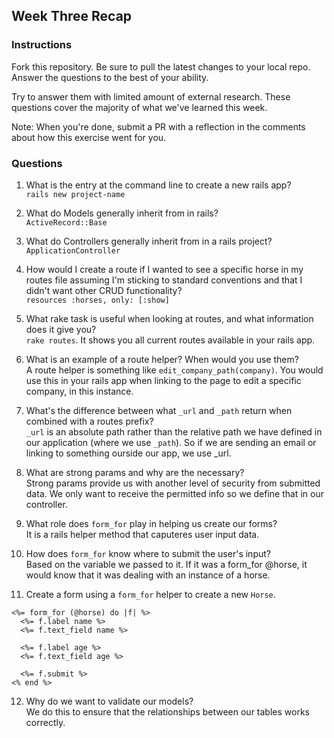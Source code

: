 ## Week Three Recap

### Instructions
Fork this repository. Be sure to pull the latest changes to your local repo. Answer the questions to the best of your ability.

Try to answer them with limited amount of external research. These questions cover the majority of what we've learned this week.

Note: When you're done, submit a PR with a reflection in the comments about how this exercise went for you.

### Questions

1. What is the entry at the command line to create a new rails app?<br>
`rails new project-name` 

2. What do Models generally inherit from in rails?<br>
`ActiveRecord::Base`

3. What do Controllers generally inherit from in a rails project?<br>
`ApplicationController`

4. How would I create a route if I wanted to see a specific horse in my routes file assuming I'm sticking to standard conventions and that I didn't want other CRUD functionality?<br>
`resources :horses, only: [:show]`

5. What rake task is useful when looking at routes, and what information does it give you?<br>
`rake routes`. It shows you all current routes available in your rails app.

6. What is an example of a route helper? When would you use them?<br>
A route helper is something like `edit_company_path(company)`. You would use this in your rails app when linking to the page to edit a specific company, in this instance.

7. What's the difference between what `_url` and `_path` return when combined with a routes prefix?<br>
`_url` is an absolute path rather than the relative path we have defined in our application (where we use `_path`). So if we are sending an email or linking to something ourside our app, we use _url.

8. What are strong params and why are the necessary? <br>
Strong params provide us with another level of security from submitted data. We only want to receive the permitted info so we define that in our controller.

9. What role does `form_for` play in helping us create our forms? <br>
It is a rails helper method that caputeres user input data.

10. How does `form_for` know where to submit the user's input? <br>
Based on the variable we passed to it. If it was a form_for @horse, it would know that it was dealing with an instance of a horse.

11. Create a form using a `form_for` helper to create a new `Horse`. <br>
```
<%= form_for (@horse) do |f| %>
  <%= f.label name %>
  <%= f.text_field name %>
  
  <%= f.label age %>
  <%= f.text_field age %>
  
  <%= f.submit %>
<% end %>
```

12. Why do we want to validate our models?<br>
We do this to ensure that the relationships between our tables works correctly.
